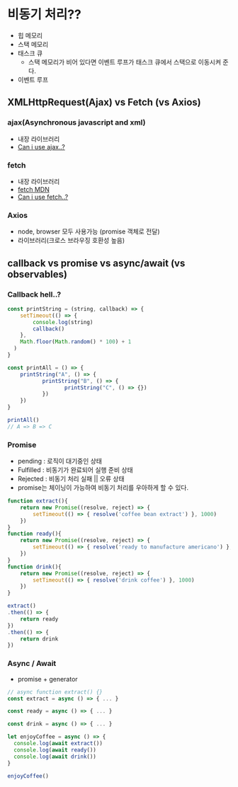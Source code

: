 # 비동기 처리??

- 힙 메모리
- 스택 메모리
- 태스크 큐
  - 스택 메모리가 비어 있다면 이벤트 루프가 태스크 큐에서 스택으로 이동시켜 준다.
- 이벤트 루프

## XMLHttpRequest(Ajax) vs Fetch (vs Axios)

### ajax(Asynchronous javascript and xml)

- 내장 라이브러리
- [Can i use ajax..?](https://caniuse.com/?search=xml)

### fetch

- 내장 라이브러리
- [fetch MDN](https://developer.mozilla.org/ko/docs/Web/API/Fetch_API/Using_Fetch)
- [Can i use fetch..?](https://caniuse.com/?search=fetch)

### Axios
- node, browser 모두 사용가능 (promise 객체로 전달)
- 라이브러리(크로스 브라우징 호환성 높음) 

## callback vs promise vs async/await (vs observables)

### Callback hell..?
```javascript
const printString = (string, callback) => {
    setTimeout(() => {
        console.log(string)
        callback()
    },
    Math.floor(Math.random() * 100) + 1
  )
}

const printAll = () => {
    printString("A", () => {
           printString("B", () => {
                  printString("C", () => {})
           })
    })
}

printAll()
// A => B => C
```

### Promise

- pending : 로직이 대기중인 상태
- Fulfilled : 비동기가 완료되어 실행 준비 상태
- Rejected : 비동기 처리 실패 || 오류 상태
- promise는 체이닝이 가능하여 비동기 처리를 우아하게 할 수 있다.

```javascript
function extract(){
    return new Promise((resolve, reject) => {
        setTimeout(() => { resolve('coffee bean extract') }, 1000) 
    })
}
function ready(){
    return new Promise((resolve, reject) => {
        setTimeout(() => { resolve('ready to manufacture americano') }, 1000) 
    })
}
function drink(){
    return new Promise((resolve, reject) => {
        setTimeout(() => { resolve('drink coffee') }, 1000) 
    })
}

extract()
.then(() => {
    return ready
})
.then(() => {
    return drink
})
```

### Async / Await

- promise + generator

```javascript
// async function extract() {}
const extract = async () => { ... }

const ready = async () => { ... }

const drink = async () => { ... }

let enjoyCoffee = async () => {
  console.log(await extract())
  console.log(await ready())
  console.log(await drink())
}

enjoyCoffee()
```